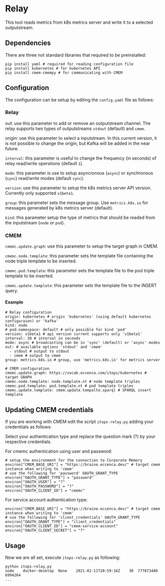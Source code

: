 # Relay
This tool reads metrics from k8s metrics server and write it to a selected outputstream.

## Dependencies
There are three not standard libraries that required to be preinstalled:
```
pip install yaml # required for reading configuration file
pip install kubernetes # for kubernetes API
pip install cmem-cmempy # for communicating with CMEM
```

## Configuration

The configuration can be setup by editing the `config.yaml` file as follows:

### Relay

out: use this parameter to add or remove an outputstream channel.
The relay supports two types of outputstreams `stdout` (default) and `cmem`.

origin: use this parameter to select a inputstream. In this current version, it is not 
possible to change the origin, but Kafka will be added in the near future.

`interval`: this parameter is useful to change the frequency (in seconds) of relay read/write operations (default `1`).

`mode`: this parameter is use to setup asyncronous (`async`) or synchronous (`sync`) read/write modes (default `sync`).

`version`: use this parameter to setup the k8s metrics server API version. Currently only supported `v1beta1`.

`group`: this parameter sets the message group. Use `metrics.k8s.io` for messages generated by k8s metrics server (default).

`kind`: this parameter setup the type of metrics that should be readed from the inputstream (`node` or `pod`).

### CMEM

`cmemc.update.graph`: use this parameter to setup the target graph in CMEM.

`cmemc.node.template`: this parameter sets the template file containing the node triple template to be inserted.

`cmemc.pod.template`: this parameter sets the template file to the pod triple template to be inserted.

`cmemc.update.template`: this parameter sets the template file to the INSERT query.


#### Example

```
# Relay configuration
origin: kubernetes # origin 'kubernetes' (using default kubernetes configuraion) or 'kafka'
kind: node
# pod.namespace: default # only possible for kind 'pod'
version: v1beta1 # api version current supports only 'v1beta1'
interval: 30 # interval in seconds
mode: async # broadcasting can be in 'sync' (default) or 'async' modes
out: # available options 'stdout' and 'cmem'
  - stdout # output to stdout
  - cmem # output to cmem
group: metrics.k8s.io # group, use 'metrics.k8s.io' for metrics server

# CMEM configuration
cmemc.update.graph: https://vocab.eccenca.com/itops/kubernetes # target GRAPH
cmemc.node.template: node.template.nt # node template triples
cmemc.pod.template: pod.template.nt # pod template triples
cmemc.update.template: cmem.update.tempalte.sparql # SPARQL insert template
```

## Updating CMEM credentials
If you are working with CMEM edit the script `itops-relay.py` adding your credentiials as follows:

Select your authentication type and replace the question mark (?) by your respective credentials.

For cmemc authentication using user and password:
```
# setup the environment for the connection to Corporate Memory
environ["CMEM_BASE_URI"] = "https://braine.eccenca.dev/" # target cmem instance when writing to 'cmem'
# use the following for 'password' OAUTH_GRANT_TYPE
environ["OAUTH_GRANT_TYPE"] = "password"
environ["OAUTH_USER"] = "?"
environ["OAUTH_PASSWORD"] = "?"
environ["OAUTH_CLIENT_ID"] = "cmemc"
```

For service account authentication type:
```
environ["CMEM_BASE_URI"] = "https://braine.eccenca.dev/" # target cmem instance when writing to 'cmem'
# use the following for 'client_credentials' OAUTH_GRANT_TYPE
environ["OAUTH_GRANT_TYPE"] = "client_credentials"
environ["OAUTH_CLIENT_ID"] = "cmem-service-account"
environ["OAUTH_CLIENT_SECRET"] = "?"
```

## Usage 
Now we are all set, execute `itops-relay.py` as following:
```
python itops-relay.py
node	docker-desktop	None	2021-02-11T20:59:16Z	30	777873480	6994264
...
```

